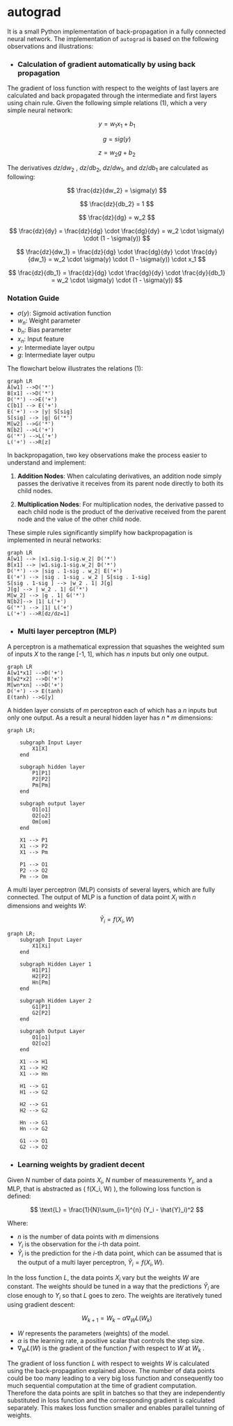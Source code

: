 # autograd

It is a small Python implementation of back-propagation in a fully connected neural network. The implementation of `autograd` is based on the following observations and illustrations:

- ### Calculation of gradient automatically by using back propagation
The gradient of loss function with respect to the weights of last layers are calculated and back propagated through the intermediate and first layers using chain rule. Given the following simple relations (1), which a very simple neural network:

$$
y=w_1x_1+b_1
$$

$$
g=sig(y)
$$

$$
z=w_2g+b_2
$$

The derivatives $dz/dw_2$ , $dz/db_2$, $dz/dw_1$, and $dz/db_1$ are calculated as following:

$$
\frac{dz}{dw_2} = \sigma(y) 
$$

$$
\frac{dz}{db_2} = 1
$$

$$
\frac{dz}{dg} = w_2
$$

$$
\frac{dz}{dy} = \frac{dz}{dg} \cdot \frac{dg}{dy} = w_2 \cdot \sigma(y) \cdot (1 - \sigma(y))
$$

$$
\frac{dz}{dw_1} = \frac{dz}{dg} \cdot \frac{dg}{dy} \cdot \frac{dy}{dw_1} = w_2 \cdot \sigma(y) \cdot (1 - \sigma(y)) \cdot x_1
$$

$$
\frac{dz}{db_1} = \frac{dz}{dg} \cdot \frac{dg}{dy} \cdot \frac{dy}{db_1} = w_2 \cdot \sigma(y) \cdot (1 - \sigma(y))
$$

### Notation Guide
- $\sigma(y)$: Sigmoid activation function
- $w_n$: Weight parameter
- $b_n$: Bias parameter
- $x_n$: Input feature
- $y$: Intermediate layer outpu
- $g$: Intermediate layer outpu


The flowchart below illustrates the relations (1):
```mermaid
graph LR
A[w1] -->D('*') 
B[x1] -->D('*')
D('*') -->E('+')
C[b1] --> E('+')
E('+') --> |y| S[sig]
S[sig] --> |g| G('*')
M[w2] -->G('*')
N[b2] -->L('+')
G('*') -->L('+')
L('+') -->R[z]
```
In backpropagation, two key observations make the process easier to understand and implement:

1. **Addition Nodes**: When calculating derivatives, an addition node simply passes the derivative it receives from its parent node directly to both its child nodes.

2. **Multiplication Nodes**: For multiplication nodes, the derivative passed to each child node is the product of the derivative received from the parent node and the value of the other child node.

These simple rules significantly simplify how backpropagation is implemented in neural networks:

```mermaid
graph LR
A[w1] --> |x1.sig.1-sig.w_2| D('*') 
B[x1] --> |w1.sig.1-sig.w_2| D('*')
D('*') --> |sig . 1-sig . w_2| E('+')
E('+') --> |sig . 1-sig . w_2 | S[sig . 1-sig]
S[sig . 1-sig ] --> |w_2 . 1| J[g]
J[g] --> | w_2 . 1| G('*')
M[w_2] --> |g . 1| G('*')
N[b2]--> |1| L('+')
G('*') --> |1| L('+')
L('+') -->R[dz/dz=1]
```


- ### Multi layer perceptron (MLP)

A perceptron is a mathematical expression that squashes the weighted sum of inputs $X$ to the range [-1, 1], which has $n$ inputs but only one output.

```mermaid
graph LR
A[w1*x1] -->D('+') 
B[w2*x2] -->D('+')
M[wn*xn] -->D('+')
D('+') --> E(tanh)
E(tanh) -->G[y]
```
A hidden layer consists of $m$ perceptron each of which has a $n$ inputs but only one output. As a result a neural hidden layer has $n*m$ dimensions:


```mermaid
graph LR;

    subgraph Input Layer
        X1[X]
    end

    subgraph hidden layer
        P1[P1]
        P2[P2]
        Pm[Pm]
    end

    subgraph output layer
        O1[o1]
        O2[o2]
        Om[om]
    end

    X1 --> P1
    X1 --> P2
    X1 --> Pm

    P1 --> O1
    P2 --> O2
    Pm --> Om
```

A multi layer perceptron (MLP) consists of several layers, which are fully connected. The output of MLP is a function of data point $X_i$ with $n$ dimensions and weights $W$:

$$
\hat{Y}_i = f(X_i, W)
$$


```mermaid
graph LR;
    subgraph Input Layer
        X1[Xi]
    end

    subgraph Hidden Layer 1
        H1[P1]
        H2[P2]
        Hn[Pm]
    end

    subgraph Hidden Layer 2
        G1[P1]
        G2[P2]
    end

    subgraph Output Layer
        O1[o1]
        O2[o2]
    end

    X1 --> H1
    X1 --> H2
    X1 --> Hn

    H1 --> G1
    H1 --> G2

    H2 --> G1
    H2 --> G2

    Hn --> G1
    Hn --> G2

    G1 --> O1
    G2 --> O2
```
- ### Learning weights by gradient decent 

Given $N$ number of data points $X_i$, $N$ number of measurements $Y_i$, and a MLP, that is abstracted as \( f(X_i, W) \), the following loss function is defined:

$$ 
\text{L} = \frac{1}{N}\sum_{i=1}^{n} (Y_i - \hat{Y}_i)^2
$$

Where:
- $n$ is the number of data points with $m$ dimensions
- $Y_i$ is the observation for the $i$-th data point.
- $\hat{Y}_i$ is the prediction for the $i$-th data point, which can be assumed that is the output of a multi layer perceptron, $\hat{Y}_i = f(X_i, W)$. 

In the loss function $L$, the data points $X_i$ vary but the weights $W$ are constant. The weights should be tuned in a way that the predictions $\hat{Y}_i$ are close enough to $Y_i$ so that $L$ goes to zero. The weights are iteratively tuned using gradient descent:

$$ 
W_{k+1} = W_{k} - \alpha \nabla_{W} L(W_{k})
$$

- $W$ represents the parameters (weights) of the model.
- $\alpha$ is the learning rate, a positive scalar that controls the step size.
- $\nabla_{W} L(W)$ is the gradient of the function $f$ with respect to $W$ at $W_k$ .

The gradient of loss function $L$ with respect to weights $W$ is calculated using the back-propagation explained above. The number of data points could be too many leading to a very big loss function and consequently too much sequential computation at the time of gradient computation. Therefore the data points are split in batches so that they are independently substituted in loss function and the corresponding gradient is calculated separately. This makes loss function smaller and enables parallel tunning of weights.
